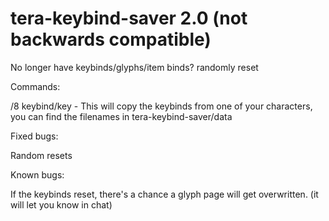 # tera-keybind-saver 2.0 (not backwards compatible)

No longer have keybinds/glyphs/item binds? randomly reset

Commands:

/8 keybind/key <filename> - This will copy the keybinds from one of your characters, you can find the filenames in tera-keybind-saver/data


Fixed bugs:

Random resets


Known bugs:

If the keybinds reset, there's a chance a glyph page will get overwritten. (it will let you know in chat)
